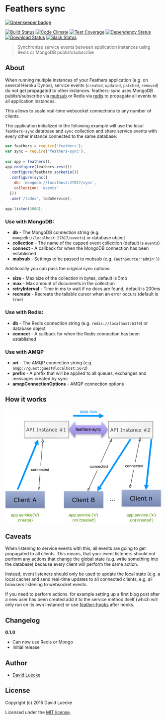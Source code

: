 # Feathers sync

[![Greenkeeper badge](https://badges.greenkeeper.io/feathersjs-ecosystem/feathers-sync.svg)](https://greenkeeper.io/)

[![Build Status](https://travis-ci.org/feathersjs-ecosystem/feathers-sync.png?branch=master)](https://travis-ci.org/feathersjs-ecosystem/feathers-sync)
[![Code Climate](https://codeclimate.com/github/feathersjs-ecosystem/feathers-sync.png)](https://codeclimate.com/github/feathersjs-ecosystem/feathers-sync)
[![Test Coverage](https://codeclimate.com/github/feathersjs-ecosystem/feathers-sync/badges/coverage.svg)](https://codeclimate.com/github/feathersjs-ecosystem/feathers-sync/coverage)
[![Dependency Status](https://img.shields.io/david/feathersjs-ecosystem/feathers-sync.svg?style=flat-square)](https://david-dm.org/feathersjs-ecosystem/feathers-sync)
[![Download Status](https://img.shields.io/npm/dm/feathers-sync.svg?style=flat-square)](https://www.npmjs.com/package/feathers-sync)
[![Slack Status](http://slack.feathersjs.com/badge.svg)](http://slack.feathersjs.com)

> Synchronize service events between application instances using Redis or MongoDB publish/subscribe

## About

When running multiple instances of your Feathers application (e.g. on several Heroku Dynos), service events (`created`, `updated`, `patched`, `removed`) do not get propagated to other instances. feathers-sync uses MongoDB publish/subscribe via [mubsub](https://github.com/scttnlsn/mubsub) or Redis via [redis](https://github.com/NodeRedis/node_redis) to propagate all events to all application instances.

This allows to scale real-time websocket connections to any number of clients.

The application initialized in the following example will use the local `feathers-sync` database and `sync` collection and share service events with every other instance connected to the same database:

```js
var feathers = require('feathers');
var sync = require('feathers-sync');

var app = feathers();
app.configure(feathers.rest())
  .configure(feathers.socketio())
  .configure(sync({
    db: 'mongodb://localhost:27017/sync',
    collection: 'events'
  }))
  .use('/todos', todoService);

app.listen(3000);
```

### Use with MongoDB:

- __db__ - The MongoDB connection string (e.g. `mongodb://localhost:27017/events`) or database object
- __collection__ - The name of the capped event collection (default is `events`)
- __connect__ - A callback for when the MongoDB connection has been established
- __mubsub__ - Settings to be passed to mubsub (e.g. `{authSource:'admin'}`)

Additionally you can pass the original sync options:

- __size__ - Max size of the collection in bytes, default is 5mb
- __max__ - Max amount of documents in the collection
- __retryInterval__ - Time in ms to wait if no docs are found, default is 200ms
- __recreate__ - Recreate the tailable cursor when an error occurs (default is `true`)

### Use with Redis:

- __db__ - The Redis connection string (e.g. `redis://localhost:6379`) or database object
- __connect__ - A callback for when the Redis connection has been established

### Use with AMQP

- __uri__ - The AMQP connection string (e.g. `amqp://guest:guest@localhost:5672`)
- __prefix__ - A prefix that will be applied to all queues, exchanges and messages created by sync
- __amqpConnectionOptions__ - AMQP connection options

## How it works

![alt tag](https://raw.githubusercontent.com/PedroMD/feathers-sync/master/feathers-sync%20and%20real-time%20events-60.png)

## Caveats

When listening to service events with this, all events are going to get propagated to all clients. This means, that your event listeners should not perform any actions that change the global state (e.g. write something into the database) because every client will perform the same action.

Instead, event listeners should only be used to update the local state (e.g. a local cache) and send real-time updates to all connected clients, e.g. all browsers listening to websocket events.

If you need to perform actions, for example setting up a first blog post after a new user has been created add it to the service method itself (which will only run on its own instance) or use [feather-hooks](https://github.com/feathersjs/feathers-hooks) after hooks.

## Changelog

__0.1.0__

- Can now use Redis or Mongo
- Initial release

## Author

- [David Luecke](https://github.com/daffl)

## License

Copyright (c) 2015 David Luecke

Licensed under the [MIT license](LICENSE).
